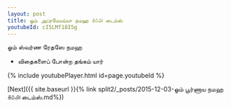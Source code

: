 ```yaml
---
layout: post
title: ஓம் அப்ரமேயய்யா நமஹ ௧௦௮ டைம்ஸ்
youtubeId: cI5LMf18I5g
---
```

 
 
 ஓம் ஸ்வர்ண ரேதஸே நமஹ  
 
 -  விதைகளைப் போன்ற தங்கம் யார் 
 
  
 
  
 
 
 
 
 
 


{% include youtubePlayer.html id=page.youtubeId %}
 
[Next]({{ site.baseurl }}{% link  split2/_posts/2015-12-03-ஓம் பூர்ணாய நமஹ ௧௦௮ டைம்ஸ்.md%})
 
